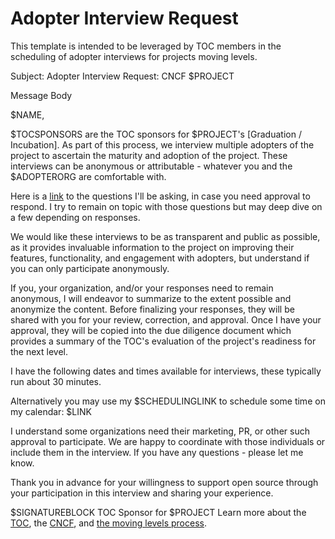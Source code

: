 # Adopter Interview Request

This template is intended to be leveraged by TOC members in the scheduling of adopter interviews for projects moving levels.

Subject: Adopter Interview Request: CNCF $PROJECT

Message Body

$NAME,

$TOCSPONSORS are the TOC sponsors for $PROJECT's  [Graduation / Incubation]. As part of this process, we interview multiple adopters of the project to ascertain the maturity and adoption of the project. These interviews can be anonymous or attributable - whatever you and the $ADOPTERORG are comfortable with.

Here is a [link](toc-templates/adopter-questions.md) to the questions I'll be asking, in case you need approval to respond. I try to remain on topic with those questions but may deep dive on a few depending on responses. 

We would like these interviews to be as transparent and public as possible, as it provides invaluable information to the project on improving their features, functionality, and engagement with adopters, but understand if you can only participate anonymously. 

If you, your organization, and/or your responses need to remain anonymous, I will endeavor to summarize to the extent possible and anonymize the content. Before finalizing your responses, they will be shared with you for your review, correction, and approval. Once I have your approval, they will be copied into the due diligence document which provides a summary of the TOC's evaluation of the project's readiness for the next level.

I have the following dates and times available for interviews, these typically run about 30 minutes.

Alternatively you may use my $SCHEDULINGLINK to schedule some time on my calendar: 
$LINK

I understand some organizations need their marketing, PR, or other such approval to participate. We are happy to coordinate with those individuals or include them in the interview. If you have any questions - please let me know. 


Thank you in advance for your willingness to support open source through your participation in this interview and sharing your experience.

$SIGNATUREBLOCK
TOC Sponsor for $PROJECT
Learn more about the [TOC](https://github.com/cncf/toc/tree/main#cncf-technical-oversight-committee-toc), the [CNCF](https://www.cncf.io/about/who-we-are/), and [the moving levels process](https://github.com/cncf/toc/tree/main/moving-levels/README.md).
